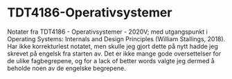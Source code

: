 # TDT4186-Operativsystemer
Notater fra TDT4186 - Operativsystemer - 2020V; med utgangspunkt i Operating Systems: Internals and Design Principles (William Stallings, 2018). Har ikke korrekturlest notatet, men skulle jeg gjort dette på nytt hadde jeg skrevet på engelsk fra starten av. Det er ikke mange gode oversettelser for de ulike fagbegrepene, og for a lack of better words valgte jeg dermed å beholde noen av de engelske begrepene.
